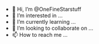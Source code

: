 - 👋 Hi, I’m @OneFineStarstuff
- 👀 I’m interested in ...
- 🌱 I’m currently learning ...
- 💞️ I’m looking to collaborate on ...
- 📫 How to reach me ...

<!---
OneFineStarstuff/OneFineStarstuff is a ✨ special ✨ repository because its `README.md` (this file) appears on your GitHub profile.
You can click the Preview link to take a look at your changes.
--->
